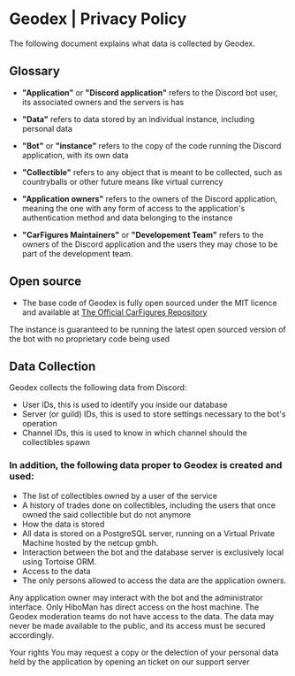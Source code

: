 # Geodex | Privacy Policy

The following document explains what data is collected by Geodex.


## Glossary

- **"Application"** or **"Discord application"** refers to the Discord bot user, its associated owners and the servers is has
- **"Data"** refers to data stored by an individual instance, including personal data
- **"Bot"** or **"instance"** refers to the copy of the code running the Discord application, with its own data
- **"Collectible"** refers to any object that is meant to be collected, such as countryballs or other future means like virtual currency
- **"Application owners"** refers to the owners of the Discord application, meaning the one with any form of access to the application's authentication method and data belonging to the instance

- **"CarFigures Maintainers"** or **"Developement Team"** refers to the owners of the Discord application and the users they may chose to be part of the development team.

## Open source

- The base code of Geodex is fully open sourced under the MIT licence and available at [The Official CarFigures Repository](https://codeberg.org/array_ye/CarFigures)

The instance is guaranteed to be running the latest open sourced version of the bot with no proprietary code being used


## Data Collection

Geodex collects the following data from Discord:

- User IDs, this is used to identify you inside our database
- Server (or guild) IDs, this is used to store settings necessary to the bot's operation
- Channel IDs, this is used to know in which channel should the collectibles spawn

### In addition, the following data proper to Geodex is created and used:

- The list of collectibles owned by a user of the service
- A history of trades done on collectibles, including the users that once owned the said collectible but do not anymore
- How the data is stored
- All data is stored on a PostgreSQL server, running on a Virtual Private Machine hosted by the netcup gmbh.
- Interaction between the bot and the database server is exclusively local using Tortoise ORM.
- Access to the data
- The only persons allowed to access the data are the application owners.


Any application owner may interact with the bot and the administrator interface. Only HiboMan has direct access on the host machine.
The Geodex moderation teams do not have access to the data.
The data may never be made available to the public, and its access must be secured accordingly.


Your rights
You may request a copy or the delection of your personal data held by the application by opening an ticket on our support server
